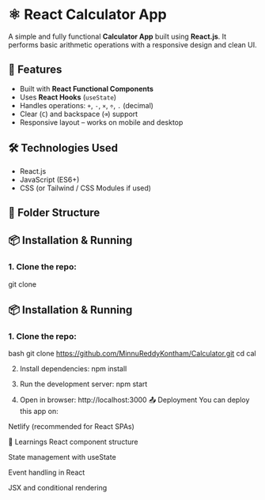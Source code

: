 # ⚛️ React Calculator App

A simple and fully functional **Calculator App** built using **React.js**. It performs basic arithmetic operations with a responsive design and clean UI.

## 🚀 Features

- Built with **React Functional Components**
- Uses **React Hooks** (`useState`)
- Handles operations: `+`, `-`, `×`, `÷`, `.` (decimal)
- Clear (`C`) and backspace (`⌫`) support
- Responsive layout – works on mobile and desktop


## 🛠️ Technologies Used

- React.js
- JavaScript (ES6+)
- CSS (or Tailwind / CSS Modules if used)

## 📁 Folder Structure


## 📦 Installation & Running

### 1. Clone the repo:

git clone 
## 📦 Installation & Running

### 1. Clone the repo:
bash
git clone https://github.com/MinnuReddyKontham/Calculator.git
cd cal

2. Install dependencies:
npm install

3. Run the development server:
npm start

4. Open in browser:
http://localhost:3000
📤 Deployment
You can deploy this app on:

Netlify (recommended for React SPAs)


🧠 Learnings
React component structure

State management with useState

Event handling in React

JSX and conditional rendering


